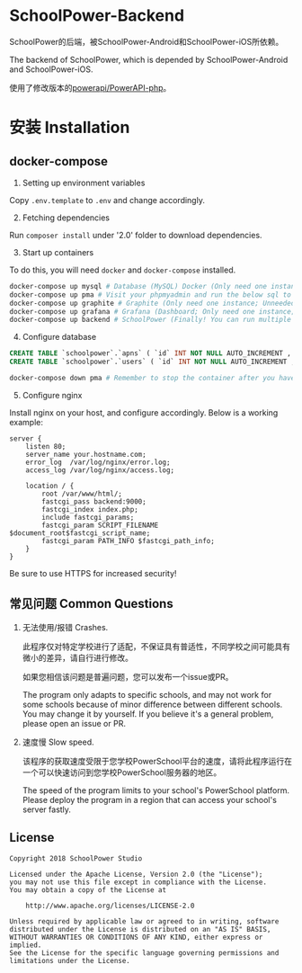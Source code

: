 # SchoolPower-Backend
SchoolPower的后端，被SchoolPower-Android和SchoolPower-iOS所依赖。

The backend of SchoolPower, which is depended by SchoolPower-Android and SchoolPower-iOS.

使用了修改版本的[powerapi/PowerAPI-php](https://github.com/powerapi/PowerAPI-php)。

# 安装 Installation

## docker-compose

1. Setting up environment variables

Copy `.env.template` to `.env` and change accordingly.

2. Fetching dependencies

Run `composer install` under '2.0' folder to download dependencies.

3. Start up containers

To do this, you will need `docker` and `docker-compose` installed.

```bash
docker-compose up mysql # Database (MySQL) Docker (Only need one instance)
docker-compose up pma # Visit your phpmyadmin and run the below sql to configure the database.
docker-compose up graphite # Graphite (Only need one instance; Unneeded if you don't want statistics)
docker-compose up grafana # Grafana (Dashboard; Only need one instance; Unneeded if you don't want statistics)
docker-compose up backend # SchoolPower (Finally! You can run multiple instances of this)
```

4. Configure database

```sql
CREATE TABLE `schoolpower`.`apns` ( `id` INT NOT NULL AUTO_INCREMENT , `token` TEXT NOT NULL , `username` TEXT NOT NULL , `password` TEXT NOT NULL , PRIMARY KEY (`id`)) ENGINE = InnoDB;
CREATE TABLE `schoolpower`.`users` ( `id` INT NOT NULL AUTO_INCREMENT , `username` TEXT NOT NULL , `avatar` TEXT NOT NULL , `remove_code` TEXT NOT NULL , `grade` MEDIUMTEXT NOT NULL , PRIMARY KEY (`id`), UNIQUE `username` (`username`(16))) ENGINE = InnoDB;
```
```bash
docker-compose down pma # Remember to stop the container after you have everything configured.
```

5. Configure nginx

Install nginx on your host, and configure accordingly.
Below is a working example:
```
server {
    listen 80;
    server_name your.hostname.com;
    error_log  /var/log/nginx/error.log;
    access_log /var/log/nginx/access.log;

    location / {
        root /var/www/html/;
        fastcgi_pass backend:9000;
        fastcgi_index index.php;
        include fastcgi_params;
        fastcgi_param SCRIPT_FILENAME $document_root$fastcgi_script_name;
        fastcgi_param PATH_INFO $fastcgi_path_info;
    }
}
```

Be sure to use HTTPS for increased security!

## 常见问题 Common Questions

1. 无法使用/报错 Crashes.

   此程序仅对特定学校进行了适配，不保证具有普适性，不同学校之间可能具有微小的差异，请自行进行修改。

   如果您相信该问题是普遍问题，您可以发布一个issue或PR。

   The program only adapts to specific schools, and may not work for some schools because of minor difference between different schools. You may change it by yourself. If you believe it's a general problem, please open an issue or PR.

2. 速度慢 Slow speed.

   该程序的获取速度受限于您学校PowerSchool平台的速度，请将此程序运行在一个可以快速访问到您学校PowerSchool服务器的地区。

   The speed of the program limits to your school's PowerSchool platform. Please deploy the program in a region that can access your school's server fastly.


License
-------
    Copyright 2018 SchoolPower Studio

    Licensed under the Apache License, Version 2.0 (the "License");
    you may not use this file except in compliance with the License.
    You may obtain a copy of the License at
    
        http://www.apache.org/licenses/LICENSE-2.0
    
    Unless required by applicable law or agreed to in writing, software
    distributed under the License is distributed on an "AS IS" BASIS,
    WITHOUT WARRANTIES OR CONDITIONS OF ANY KIND, either express or implied.
    See the License for the specific language governing permissions and
    limitations under the License.
